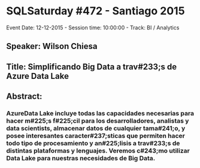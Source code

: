 # SQLSaturday #472 - Santiago 2015
Event Date: 12-12-2015 - Session time: 10:00:00 - Track: BI / Analytics
## Speaker: Wilson Chiesa
## Title: Simplificando Big Data a trav#233;s de Azure Data Lake
## Abstract:
### AzureData Lake incluye todas las capacidades necesarias para hacer m#225;s f#225;cil para los desarrolladores, analistas y data scientists,  almacenar datos de cualquier tama#241;o,  y posee interesantes caracter#237;sticas que permiten hacer todo tipo de procesamiento y an#225;lisis a trav#233;s de distintas plataformas y lenguajes. Veremos c#243;mo utilizar Data Lake para nuestras necesidades de Big Data.
